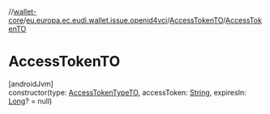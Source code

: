 //[wallet-core](../../../index.md)/[eu.europa.ec.eudi.wallet.issue.openid4vci](../index.md)/[AccessTokenTO](index.md)/[AccessTokenTO](-access-token-t-o.md)

# AccessTokenTO

[androidJvm]\
constructor(type: [AccessTokenTypeTO](../-access-token-type-t-o/index.md), accessToken: [String](https://kotlinlang.org/api/latest/jvm/stdlib/kotlin-stdlib/kotlin/-string/index.html), expiresIn: [Long](https://kotlinlang.org/api/latest/jvm/stdlib/kotlin-stdlib/kotlin/-long/index.html)? = null)
